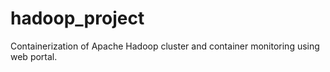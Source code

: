 # hadoop_project
Containerization of Apache Hadoop cluster and container monitoring using web portal.
